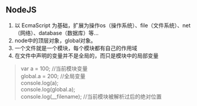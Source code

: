 ## NodeJS
1. 以 EcmaScript 为基础，扩展为操作os（操作系统）、file（文件系统）、net（网络）、database（数据库）等...
2. node中的顶层对象，global对象。
3. 一个文件就是一个模块，每个模块都有自己的作用域
4. 在文件中声明的变量并不是全局的，而只是模块中的局部变量
> var a = 100; //当前模块变量  
> global.a = 200; //全局变量  
> console.log(a);  
> console.log(global.a);  
> console.log(__filename); //当前模块被解析过后的绝对位置
